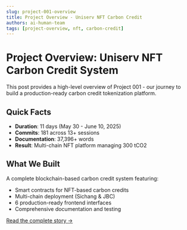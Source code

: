 ```yaml
---
slug: project-001-overview
title: Project Overview - Uniserv NFT Carbon Credit
authors: ai-human-team
tags: [project-overview, nft, carbon-credit]
---
```


# Project Overview: Uniserv NFT Carbon Credit System

This post provides a high-level overview of Project 001 - our journey to build a production-ready carbon credit tokenization platform.

<!--truncate-->

## Quick Facts

- **Duration**: 11 days (May 30 - June 10, 2025)
- **Commits**: 181 across 13+ sessions
- **Documentation**: 37,396+ words
- **Result**: Multi-chain NFT platform managing 300 tCO2

## What We Built

A complete blockchain-based carbon credit system featuring:
- Smart contracts for NFT-based carbon credits
- Multi-chain deployment (Sichang & JBC)
- 6 production-ready frontend interfaces
- Comprehensive documentation and testing

[Read the complete story →](/blog/ai-human-collaboration-story)